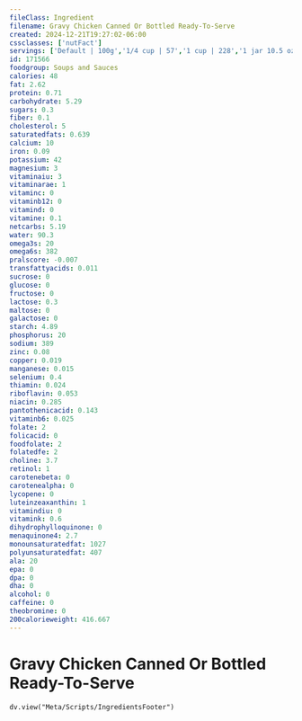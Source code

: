 ```yaml
---
fileClass: Ingredient
filename: Gravy Chicken Canned Or Bottled Ready-To-Serve
created: 2024-12-21T19:27:02-06:00
cssclasses: ['nutFact']
servings: ['Default | 100g','1/4 cup | 57','1 cup | 228','1 jar 10.5 oz | 273','1 jar 12 oz | 324']
id: 171566
foodgroup: Soups and Sauces
calories: 48
fat: 2.62
protein: 0.71
carbohydrate: 5.29
sugars: 0.3
fiber: 0.1
cholesterol: 5
saturatedfats: 0.639
calcium: 10
iron: 0.09
potassium: 42
magnesium: 3
vitaminaiu: 3
vitaminarae: 1
vitaminc: 0
vitaminb12: 0
vitamind: 0
vitamine: 0.1
netcarbs: 5.19
water: 90.3
omega3s: 20
omega6s: 382
pralscore: -0.007
transfattyacids: 0.011
sucrose: 0
glucose: 0
fructose: 0
lactose: 0.3
maltose: 0
galactose: 0
starch: 4.89
phosphorus: 20
sodium: 389
zinc: 0.08
copper: 0.019
manganese: 0.015
selenium: 0.4
thiamin: 0.024
riboflavin: 0.053
niacin: 0.285
pantothenicacid: 0.143
vitaminb6: 0.025
folate: 2
folicacid: 0
foodfolate: 2
folatedfe: 2
choline: 3.7
retinol: 1
carotenebeta: 0
carotenealpha: 0
lycopene: 0
luteinzeaxanthin: 1
vitamindiu: 0
vitamink: 0.6
dihydrophylloquinone: 0
menaquinone4: 2.7
monounsaturatedfat: 1027
polyunsaturatedfat: 407
ala: 20
epa: 0
dpa: 0
dha: 0
alcohol: 0
caffeine: 0
theobromine: 0
200calorieweight: 416.667
---
```


# Gravy Chicken Canned Or Bottled Ready-To-Serve

```dataviewjs
dv.view("Meta/Scripts/IngredientsFooter")
```